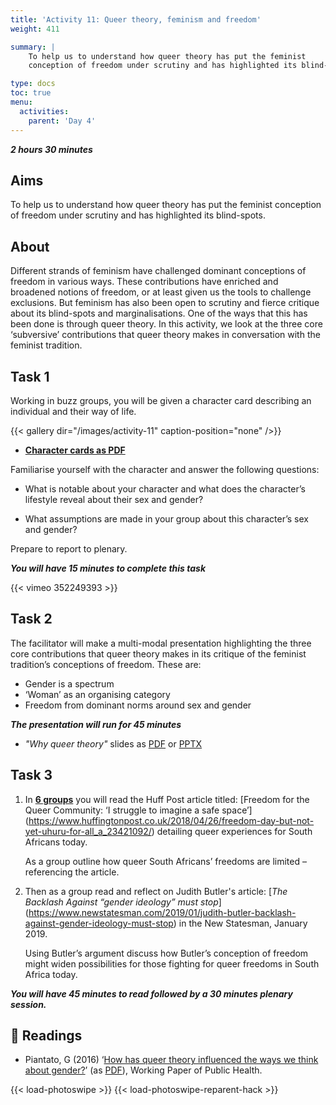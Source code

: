 ```yaml
---
title: 'Activity 11: Queer theory, feminism and freedom'
weight: 411

summary: |
    To help us to understand how queer theory has put the feminist
    conception of freedom under scrutiny and has highlighted its blind-spots.

type: docs
toc: true
menu:
  activities:
    parent: 'Day 4'
---
```


***2 hours 30 minutes***

## Aims

To help us to understand how queer theory has put the feminist
conception of freedom under scrutiny and has highlighted its blind-spots.

## About

Different strands of feminism have challenged dominant conceptions of
freedom in various ways. These contributions have enriched and
broadened notions of freedom, or at least given us the tools to
challenge exclusions. But feminism has also been open to scrutiny and
fierce critique about its blind-spots and marginalisations. One of the
ways that this has been done is through queer theory. In this activity,
we look at the three core ‘subversive’ contributions that queer theory
makes in conversation with the feminist tradition.

## Task 1

Working in buzz groups, you will be given a character card describing
an individual and their way of life.

<!-- https://github.com/liwenyip/hugo-easy-gallery#-gallery--shortcode-usage -->
{{< gallery dir="/images/activity-11" caption-position="none" />}}

* **[Character cards as PDF](/documents/gender-character-cards.pdf)**

Familiarise yourself with the character and answer the following questions:

* What is notable about your character and what does the
character’s lifestyle reveal about their sex and gender?

* What assumptions are made in your group about this
character’s sex and gender?

Prepare to report to plenary.

***You will have 15 minutes to complete this task***

{{< vimeo 352249393 >}} <!-- #FeminismAndFreedom: Activity 11 - The Gender Trap -->

## Task 2

The facilitator will make a multi-modal presentation highlighting the
three core contributions that queer theory makes in its critique of the
feminist tradition’s conceptions of freedom. These are:

* Gender is a spectrum
* ‘Woman’ as an organising category
* Freedom from dominant norms around sex and gender

***The presentation will run for 45 minutes***

* *"Why queer theory"* slides as [PDF] or [PPTX]

[PDF]: /documents/why-queer-theory.pdf
[PPTX]: /documents/why-queer-theory.pptx

## Task 3

 1. In <u>**6 groups**</u> you will read the Huff Post article titled:
    [Freedom for the Queer Community: ‘I struggle to imagine a safe space’]
    (https://www.huffingtonpost.co.uk/2018/04/26/freedom-day-but-not-yet-uhuru-for-all_a_23421092/)
    detailing queer experiences for South Africans today.

    As a group outline how queer South Africans’ freedoms are limited
    – referencing the article.

 2. Then as a group read and reflect on Judith Butler's article:
    [*The Backlash Against “gender ideology” must stop*]
    (https://www.newstatesman.com/2019/01/judith-butler-backlash-against-gender-ideology-must-stop)
    in the New Statesman, January 2019.

    Using Butler’s argument discuss how Butler’s conception of freedom
    might widen possibilities for those fighting for queer freedoms in
    South Africa today.

***You will have 45 minutes to read followed by a 30 minutes plenary session.***

## 📖️ Readings

* Piantato, G (2016)
  ‘[How has queer theory influenced the ways we think about gender?][queer-theory]’
  (as [PDF][queer-theory-pdf]),
  Working Paper of Public Health.

[queer-theory]: https://www.researchgate.net/publication/309474236_How_has_queer_theory_influenced_the_ways_we_think_about_gender
[queer-theory-pdf]: /documents/How_has_queer_theory_influenced_the_ways_we_think_.pdf

<!-- https://github.com/liwenyip/hugo-easy-gallery#photoswipe-usage -->
{{< load-photoswipe >}}
{{< load-photoswipe-reparent-hack >}}
